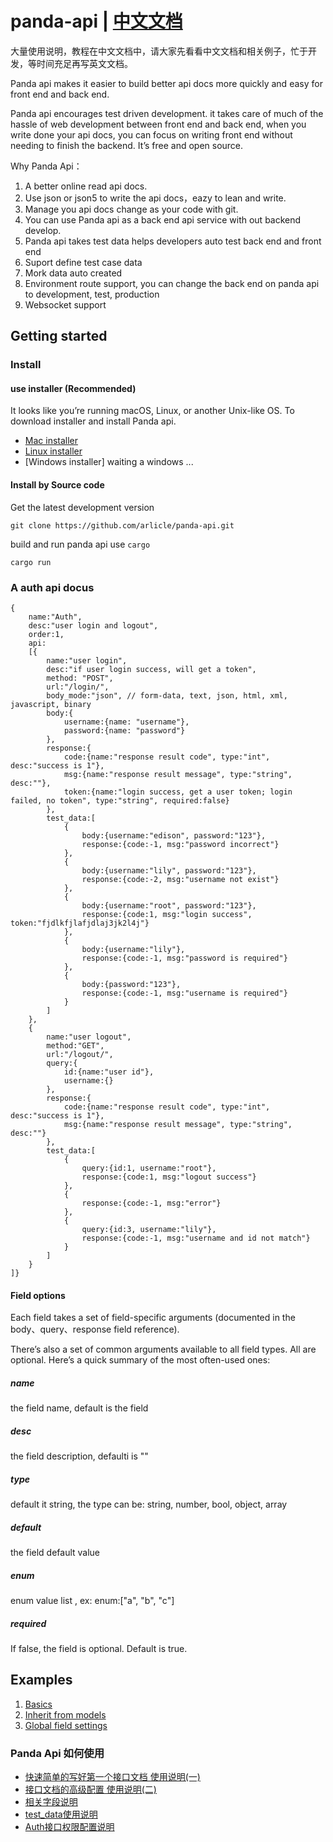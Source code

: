 # panda-api | <a href="https://www.debugmyself.com/p/2020/1/24/panda_api_read_me/">中文文档</a>

大量使用说明，教程在中文文档中，请大家先看看中文文档和相关例子，忙于开发，等时间充足再写英文文档。

Panda api makes it easier to build better api docs more quickly and easy for front end and back end.

Panda api encourages test driven development. it takes care of much of the hassle of web development between front end and back end, when you write done your api docs, you can focus on writing front end without needing to finish the backend. It’s free and open source.

Why Panda Api：

1. A better online read api docs.
2. Use json or json5 to write the api docs，eazy to lean and write.
3. Manage you api docs change as your code with git.
4. You can use Panda api as a back end api service with out backend develop.
5. Panda api takes test data helps developers auto test back end and front end
6. Suport define test case data
7. Mork data auto created
8. Environment route support, you can change the back end on panda api to development, test, production
9. Websocket support


## Getting started

### Install

#### use installer (Recommended)

It looks like you’re running macOS, Linux, or another Unix-like OS. To download installer and install Panda api.

- [Mac installer](https://github.com/arlicle/panda-api/releases/download/v0.6.5/mac_install_0.6.5.zip)
- [Linux installer](https://github.com/arlicle/panda-api/releases/download/v0.6.5/linux_install_0.6.5.zip)
- [Windows installer] waiting a windows ...

#### Install by Source code
Get the latest development version
``` shell
git clone https://github.com/arlicle/panda-api.git
```
build and run panda api use `cargo`
``` shell
cargo run
```


### A auth api docus

``` json5
{
    name:"Auth",
    desc:"user login and logout",
    order:1,
    api:
    [{
        name:"user login",
        desc:"if user login success, will get a token",
        method: "POST",
        url:"/login/",
        body_mode:"json", // form-data, text, json, html, xml, javascript, binary
        body:{
            username:{name: "username"},
            password:{name: "password"}
        },
        response:{
            code:{name:"response result code", type:"int", desc:"success is 1"},
            msg:{name:"response result message", type:"string", desc:""},
            token:{name:"login success, get a user token; login failed, no token", type:"string", required:false}
        },
        test_data:[
            {
                body:{username:"edison", password:"123"},
                response:{code:-1, msg:"password incorrect"}
            },
            {
                body:{username:"lily", password:"123"},
                response:{code:-2, msg:"username not exist"}
            },
            {
                body:{username:"root", password:"123"},
                response:{code:1, msg:"login success", token:"fjdlkfjlafjdlaj3jk2l4j"}
            },
            {
                body:{username:"lily"},
                response:{code:-1, msg:"password is required"}
            },
            {
                body:{password:"123"},
                response:{code:-1, msg:"username is required"}
            }
        ]
    },
    {
        name:"user logout",
        method:"GET",
        url:"/logout/",
        query:{
            id:{name:"user id"},
            username:{}
        },
        response:{
            code:{name:"response result code", type:"int", desc:"success is 1"},
            msg:{name:"response result message", type:"string", desc:""}
        },
        test_data:[
            {
                query:{id:1, username:"root"},
                response:{code:1, msg:"logout success"}
            },
            {
                response:{code:-1, msg:"error"}
            },
            {
                query:{id:3, username:"lily"},
                response:{code:-1, msg:"username and id not match"}
            }
        ]
    }
]}
```


#### Field options

Each field takes a set of field-specific arguments (documented in the body、query、response field reference). 

There’s also a set of common arguments available to all field types. All are optional. Here’s a quick summary of the most often-used ones:

##### name
the field name, default is the field

##### desc
the field description, defaulti is ""

##### type
default it string, the type can be: string, number, bool, object, array

##### default
the field default value

##### enum
enum value list , ex: enum:["a", "b", "c"]

##### required
If false, the field is optional. Default is true.


## Examples

1. [Basics](https://github.com/arlicle/panda-api-examples/tree/master/basics)
2. [Inherit from models](https://github.com/arlicle/panda-api-examples/tree/master/inherit_models)
3. [Global field settings](https://github.com/arlicle/panda-api-examples/tree/master/global_settings)



### Panda Api 如何使用
- [快速简单的写好第一个接口文档 使用说明(一)](https://www.debugmyself.com/p/2020/1/15/Panda-api%E4%BD%BF%E7%94%A8%E8%AF%B4%E6%98%8E/)
- [接口文档的高级配置 使用说明(二)](https://www.debugmyself.com/p/2020/1/15/Panda-api%E9%AB%98%E7%BA%A7%E4%BD%BF%E7%94%A8%E8%AF%B4%E6%98%8E/)
- [相关字段说明](https://www.debugmyself.com/p/2020/1/29/Panda-api%E5%AD%97%E6%AE%B5%E8%AF%B4%E6%98%8E/)
- [test_data使用说明](https://www.debugmyself.com/p/2020/1/27/Panda-api-test_data%E5%8C%B9%E9%85%8D%E8%AF%B4%E6%98%8E/)
- [Auth接口权限配置说明](https://www.debugmyself.com/p/2020/2/2/Panda-api接口权限配置说明/)
